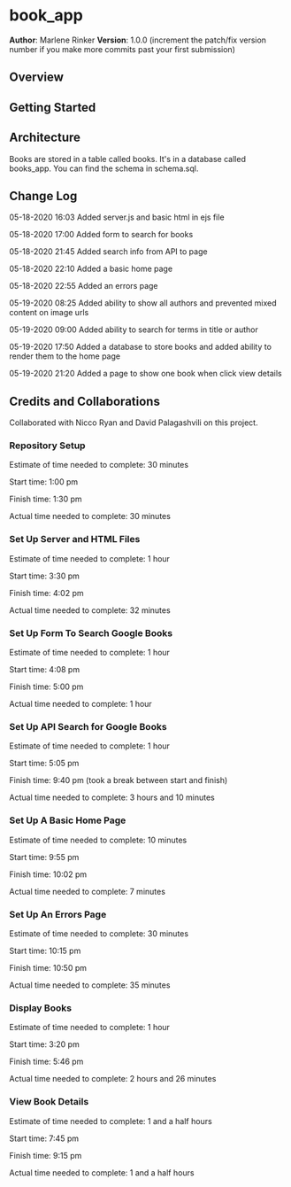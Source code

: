 # book_app
**Author**: Marlene Rinker
**Version**: 1.0.0 (increment the patch/fix version number if you make more commits past your first submission)

## Overview
<!-- This application is server which provides data for the City Explorer application. It will allow users to search for a location, then present a map and interesting information about the area. This will be done using data from APIs that my server fetches and manages. -->

## Getting Started
<!-- What are the steps that a user must take in order to build this app on their own machine and get it running? -->

## Architecture
Books are stored in a table called books. It's in a database called books_app. You can find the schema in schema.sql.

## Change Log
<!-- Use this area to document the iterative changes made to your application as each feature is successfully implemented. Use time stamps. Here's an examples: -->

05-18-2020 16:03 Added server.js and basic html in ejs file 

05-18-2020 17:00 Added form to search for books

05-18-2020 21:45 Added search info from API to page

05-18-2020 22:10 Added a basic home page

05-18-2020 22:55 Added an errors page

05-19-2020 08:25 Added ability to show all authors and prevented mixed content on image urls

05-19-2020 09:00 Added ability to search for terms in title or author

05-19-2020 17:50 Added a database to store books and added ability to render them to the home page

05-19-2020 21:20 Added a page to show one book when click view details



## Credits and Collaborations 
Collaborated with Nicco Ryan and David Palagashvili on this project.


### Repository Setup

Estimate of time needed to complete: 30 minutes

Start time: 1:00 pm

Finish time: 1:30 pm

Actual time needed to complete: 30 minutes


### Set Up Server and HTML Files
Estimate of time needed to complete: 1 hour

Start time: 3:30 pm

Finish time: 4:02 pm

Actual time needed to complete: 32 minutes


### Set Up Form To Search Google Books
Estimate of time needed to complete: 1 hour

Start time: 4:08 pm

Finish time: 5:00 pm

Actual time needed to complete: 1 hour

### Set Up API Search for Google Books
Estimate of time needed to complete: 1 hour

Start time: 5:05 pm

Finish time: 9:40 pm (took a break between start and finish)

Actual time needed to complete: 3 hours and 10 minutes

### Set Up A Basic Home Page
Estimate of time needed to complete: 10 minutes

Start time: 9:55 pm

Finish time: 10:02 pm

Actual time needed to complete: 7 minutes

### Set Up An Errors Page
Estimate of time needed to complete: 30 minutes

Start time: 10:15 pm

Finish time: 10:50 pm

Actual time needed to complete: 35 minutes

### Display Books
Estimate of time needed to complete: 1 hour

Start time: 3:20 pm

Finish time: 5:46 pm

Actual time needed to complete: 2 hours and 26 minutes

### View Book Details
Estimate of time needed to complete: 1 and a half hours

Start time: 7:45 pm

Finish time: 9:15 pm

Actual time needed to complete: 1 and a half hours